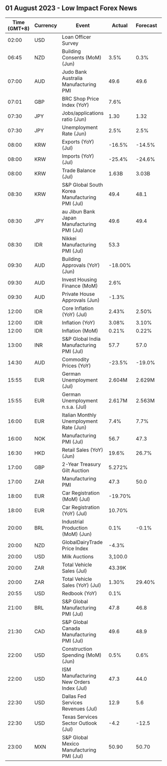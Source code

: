 ## 01 August 2023 - Low Impact Forex News

| Time (GMT+8) | Currency | Event | Actual | Forecast | Previous |
|------|----------|-------|--------|----------|----------|
| 02:00 | USD | Loan Officer Survey |  |  |  |
| 06:45 | NZD | Building Consents (MoM) (Jun) | 3.5% | 0.3% | -2.3% |
| 07:00 | AUD | Judo Bank Australia Manufacturing PMI | 49.6 | 49.6 | 48.2 |
| 07:01 | GBP | BRC Shop Price Index (YoY) | 7.6% |  | 8.4% |
| 07:30 | JPY | Jobs/applications ratio (Jun) | 1.30 | 1.32 | 1.31 |
| 07:30 | JPY | Unemployment Rate (Jun) | 2.5% | 2.5% | 2.6% |
| 08:00 | KRW | Exports (YoY) (Jul) | -16.5% | -14.5% | -6.0% |
| 08:00 | KRW | Imports (YoY) (Jul) | -25.4% | -24.6% | -11.7% |
| 08:00 | KRW | Trade Balance (Jul) | 1.63B | 3.03B | 1.13B |
| 08:30 | KRW | S&P Global South Korea Manufacturing PMI (Jul) | 49.4 | 48.1 | 47.8 |
| 08:30 | JPY | au Jibun Bank Japan Manufacturing PMI (Jul) | 49.6 | 49.4 | 49.8 |
| 08:30 | IDR | Nikkei Manufacturing PMI (Jul) | 53.3 |  | 52.5 |
| 09:30 | AUD | Building Approvals (YoY) (Jun) | -18.00% |  | -9.80% |
| 09:30 | AUD | Invest Housing Finance (MoM) | 2.6% |  | 5.9% |
| 09:30 | AUD | Private House Approvals (Jun) | -1.3% |  | 0.9% |
| 12:00 | IDR | Core Inflation (YoY) (Jul) | 2.43% | 2.50% | 2.58% |
| 12:00 | IDR | Inflation (YoY) | 3.08% | 3.10% | 3.52% |
| 12:00 | IDR | Inflation (MoM) | 0.21% | 0.22% | 0.14% |
| 13:00 | INR | S&P Global India Manufacturing PMI (Jul) | 57.7 | 57.0 | 57.8 |
| 14:30 | AUD | Commodity Prices (YoY) | -23.5% | -19.0% | -21.5% |
| 15:55 | EUR | German Unemployment (Jul) | 2.604M | 2.629M | 2.608M |
| 15:55 | EUR | German Unemployment n.s.a. (Jul) | 2.617M | 2.563M | 2.550M |
| 16:00 | EUR | Italian Monthly Unemployment Rate (Jun) | 7.4% | 7.7% | 7.5% |
| 16:00 | NOK | Manufacturing PMI (Jul) | 56.7 | 47.3 | 48.7 |
| 16:30 | HKD | Retail Sales (YoY) (Jun) | 19.6% | 26.7% | 18.4% |
| 17:00 | GBP | 2-Year Treasury Gilt Auction | 5.272% |  | 5.668% |
| 17:00 | ZAR | Manufacturing PMI | 47.3 | 50.0 | 47.6 |
| 18:00 | EUR | Car Registration (MoM) (Jul) | -19.70% |  | 9.80% |
| 18:00 | EUR | Car Registration (YoY) (Jul) | 10.70% |  | 13.30% |
| 20:00 | BRL | Industrial Production (MoM) (Jun) | 0.1% | -0.1% | 0.1% |
| 20:00 | NZD | GlobalDairyTrade Price Index | -4.3% |  | -1.0% |
| 20:00 | USD | Milk Auctions | 3,100.0 |  | 3,289.0 |
| 20:00 | ZAR | Total Vehicle Sales (Jul) | 43.39K |  | 46.81K |
| 20:00 | ZAR | Total Vehicle Sales (YoY) (Jul) | 1.30% | 29.40% | 14.00% |
| 20:55 | USD | Redbook (YoY) | 0.1% |  | -0.4% |
| 21:00 | BRL | S&P Global Manufacturing PMI (Jul) | 47.8 | 46.8 | 46.6 |
| 21:30 | CAD | S&P Global Canada Manufacturing PMI (Jul) | 49.6 | 48.9 | 48.8 |
| 22:00 | USD | Construction Spending (MoM) (Jun) | 0.5% | 0.6% | 1.1% |
| 22:00 | USD | ISM Manufacturing New Orders Index (Jul) | 47.3 | 44.0 | 45.6 |
| 22:30 | USD | Dallas Fed Services Revenues (Jul) | 12.9 | 5.6 | 3.6 |
| 22:30 | USD | Texas Services Sector Outlook (Jul) | -4.2 | -12.5 | -8.2 |
| 23:00 | MXN | S&P Global Mexico Manufacturing PMI (Jul) | 50.90 | 50.70 | 50.50 |
